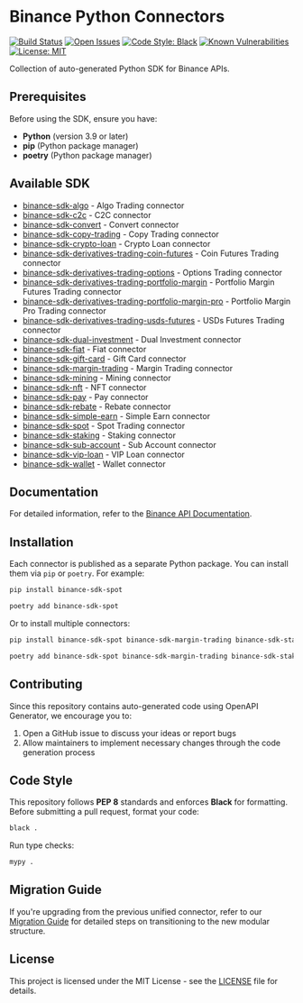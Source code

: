 # Binance Python Connectors

[![Build Status](https://img.shields.io/github/actions/workflow/status/binance/binance-connector-python/ci.yaml)](https://github.com/binance/binance-connector-python/actions)
[![Open Issues](https://img.shields.io/github/issues/binance/binance-connector-python)](https://github.com/binance/binance-connector-python/issues)
[![Code Style: Black](https://img.shields.io/badge/code_style-black-black)](https://black.readthedocs.io/en/stable/)
[![Known Vulnerabilities](https://snyk.io/test/github/binance/binance-connector-python/badge.svg)](https://snyk.io/test/github/binance/binance-connector-python)
[![License: MIT](https://img.shields.io/badge/License-MIT-yellow.svg)](https://opensource.org/licenses/MIT)

Collection of auto-generated Python SDK for Binance APIs.

## Prerequisites

Before using the SDK, ensure you have:

- **Python** (version 3.9 or later)
- **pip** (Python package manager)
- **poetry** (Python package manager)


## Available SDK

- [binance-sdk-algo](./clients/algo) - Algo Trading connector
- [binance-sdk-c2c](./clients/c2c/) - C2C connector
- [binance-sdk-convert](./clients/convert/) - Convert connector
- [binance-sdk-copy-trading](./clients/copy_trading/) - Copy Trading connector
- [binance-sdk-crypto-loan](./clients/crypto_loan/) - Crypto Loan connector
- [binance-sdk-derivatives-trading-coin-futures](./clients/derivatives_trading_coin_futures/) - Coin Futures Trading connector
- [binance-sdk-derivatives-trading-options](./clients/derivatives_trading_options/) - Options Trading connector
- [binance-sdk-derivatives-trading-portfolio-margin](./clients/derivatives_trading_portfolio_margin/) - Portfolio Margin Futures Trading connector
- [binance-sdk-derivatives-trading-portfolio-margin-pro](./clients/derivatives_trading_portfolio_margin_pro/) - Portfolio Margin Pro Trading connector
- [binance-sdk-derivatives-trading-usds-futures](./clients/derivatives_trading_usds_futures/) - USDs Futures Trading connector
- [binance-sdk-dual-investment](./clients/dual_investment/) - Dual Investment connector
- [binance-sdk-fiat](./clients/fiat/) - Fiat connector
- [binance-sdk-gift-card](./clients/gift_card/) - Gift Card connector
- [binance-sdk-margin-trading](./clients/margin_trading/) - Margin Trading connector
- [binance-sdk-mining](./clients/mining/) - Mining connector
- [binance-sdk-nft](./clients/nft/) - NFT connector
- [binance-sdk-pay](./clients/pay/) - Pay connector
- [binance-sdk-rebate](./clients/rebate/) - Rebate connector
- [binance-sdk-simple-earn](./clients/simple_earn/) - Simple Earn connector
- [binance-sdk-spot](./clients/spot/) - Spot Trading connector
- [binance-sdk-staking](./clients/staking/) - Staking connector
- [binance-sdk-sub-account](./clients/sub_account/) - Sub Account connector
- [binance-sdk-vip-loan](./clients/vip_loan/) - VIP Loan connector
- [binance-sdk-wallet](./clients/wallet/) - Wallet connector

## Documentation

For detailed information, refer to the [Binance API Documentation](https://developers.binance.com).

## Installation

Each connector is published as a separate Python package. You can install them via `pip` or `poetry`. For example:

```bash
pip install binance-sdk-spot
```

```bash
poetry add binance-sdk-spot
```

Or to install multiple connectors:

```bash
pip install binance-sdk-spot binance-sdk-margin-trading binance-sdk-staking
```

```bash
poetry add binance-sdk-spot binance-sdk-margin-trading binance-sdk-staking
```

## Contributing

Since this repository contains auto-generated code using OpenAPI Generator, we encourage you to:

1. Open a GitHub issue to discuss your ideas or report bugs
2. Allow maintainers to implement necessary changes through the code generation process

## Code Style

This repository follows **PEP 8** standards and enforces **Black** for formatting. Before submitting a pull request, format your code:

```bash
black .
```

Run type checks:

```bash
mypy .
```

## Migration Guide

If you're upgrading from the previous unified connector, refer to our [Migration Guide](./MIGRATION.md) for detailed steps on transitioning to the new modular structure.

## License

This project is licensed under the MIT License - see the [LICENSE](./LICENCE) file for details.
